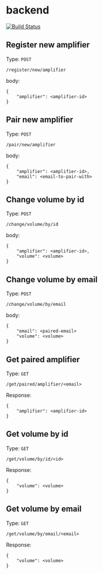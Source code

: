 # backend

[![Build Status](https://travis-ci.org/SmartAmplifier/backend.svg?branch=master)](https://travis-ci.org/SmartAmplifier/backend)

## Register new amplifier
Type: `POST`

    /register/new/amplifier

body:
```
{
    "amplifier": <amplifier-id>
}
```

## Pair new amplifier
Type: `POST`

    /pair/new/amplifier

body:
```
{
    "amplifier": <amplifier-id>,
    "email": <email-to-pair-with>
}
```

## Change volume by id
Type: `POST`

    /change/volume/by/id

body:
```
{
    "amplifier": <amplifier-id>,
    "volume": <volume>
}
```

## Change volume by email
Type: `POST`

    /change/volume/by/email

body:
```
{
    "email": <paired-email>
    "volume": <volume>
}
```

## Get paired amplifier
Type: `GET`

    /get/paired/amplifier/<email>

Response:
```
{
    "amplifier": <amplifier-id>
}
```

## Get volume by id
Type: `GET`

    /get/volume/by/id/<id>

Response:
```
{
    "volume": <volume>
}
```

## Get volume by email
Type: `GET`

    /get/volume/by/email/<email>

Response:
```
{
    "volume": <volume>
}
```